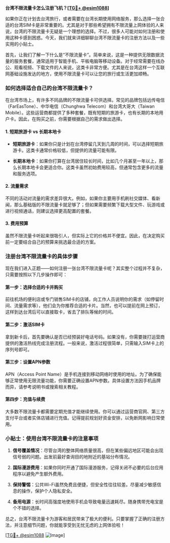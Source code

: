 **台湾不限流量卡怎么注册飞机？[[TG💪+ @esim1088](https://t.me/s/esim1088)]**

如果你正在计划去台湾旅行，或者需要在台湾长期使用网络服务，那么选择一张合适的台湾SIM卡是非常重要的。尤其是对于那些希望拥有不限流量上网体验的人来说，台湾的不限流量卡无疑是一个理想的选择。不过，很多人可能对如何注册和使用这种卡感到困惑。今天，我们就来详细聊聊台湾不限流量卡的注册方法以及一些实用的小贴士。

首先，让我们了解一下什么是“不限流量卡”。简单来说，这是一种提供无限数据流量的服务套餐，通常适用于智能手机、平板电脑等移动设备。对于经常需要在线办公、观看视频、下载文件的人来说，这类卡非常方便。尤其是在台湾这样一个互联网基础设施发达的地方，使用不限流量卡可以让您的旅行或生活更加顺畅。

### 如何选择适合自己的台湾不限流量卡？

在台湾市场上，有许多不同品牌的不限流量卡可供选择。常见的品牌包括远传电信（FarEasTone）、中华电信（Chunghwa Telecom）和台湾大哥大（Taiwan Mobile）。这些运营商都提供了多种套餐，既有短期的旅游卡，也有长期的本地用户卡。因此，在购买之前，你需要根据自己的需求做出选择。

#### 1. 短期旅游卡 vs 长期本地卡

- **短期旅游卡**：如果你只是计划在台湾停留几天到几周的时间，可以选择短期旅游卡。这类卡通常价格较低，但提供的流量可能有限。
  
- **长期本地卡**：如果你打算在台湾居住较长时间，比如几个月甚至一年以上，那么长期本地卡会更适合你。这类卡虽然初始费用较高，但通常包含更多的流量和服务选项。

#### 2. 流量需求

不同的活动对流量的需求差异很大。例如，如果你主要用手机刷社交媒体、看新闻，那么基础版的不限流量卡就足够了；但如果需要频繁下载大型文件、玩游戏或进行视频通话，则建议选择更高配置的套餐。

#### 3. 费用预算

虽然不限流量卡听起来很吸引人，但实际上它的价格并不便宜。因此，在决定购买前一定要结合自己的预算来挑选最合适的方案。

### 注册台湾不限流量卡的具体步骤

现在我们进入正题——如何注册一张台湾不限流量卡呢？其实整个过程并不复杂，只需要按照以下几步操作即可：

#### 第一步：选择合适的卡并购买

前往机场的便利店或专门销售SIM卡的店铺，向工作人员说明你的需求（如停留时间、流量需求等），他们会为你推荐合适的卡片。当然，也可以提前在网上预订，这样到达台湾后可以直接取卡，省去了排队等候的时间。

#### 第二步：激活SIM卡

拿到新卡后，首先要确认是否已经预装好电话号码。如果没有，你需要拨打运营商提供的激活热线完成注册流程。一般来说，激活过程很简单，只需输入SIM卡上的序列号即可。

#### 第三步：设置APN参数

APN（Access Point Name）是手机连接到移动网络时使用的地址。为了确保能够正常使用无限流量功能，你需要正确设置APN参数。具体设置方法因手机品牌而异，请参考说明书或搜索相关教程。

#### 第四步：充值与续费

大多数不限流量卡都需要定期充值才能继续使用。你可以通过运营商官网、第三方支付平台或者实体店铺进行充值。记得提前规划好资金安排，以免断网影响日常使用。

### 小贴士：使用台湾不限流量卡的注意事项

1. **信号覆盖情况**：尽管台湾的整体网络质量很高，但在某些偏远地区可能会出现信号弱的问题。出发前最好查询目的地附近的基站分布情况。
   
2. **国际漫游费用**：如果你同时开通了国际漫游服务，记得关闭不必要的后台应用程序以避免产生额外费用。

3. **保持警惕**：公共Wi-Fi虽然免费且便捷，但安全性往往较差。尽量减少敏感信息的操作，保护个人隐私安全。

4. **备用电源**：长时间高强度地使用手机会导致电量迅速耗尽。随身携带充电宝是个不错的选择。

总之，台湾不限流量卡为游客和居民带来了极大的便利。只要掌握了正确的注册方法，并注意细节问题，你就能享受到无忧无虑的上网体验啦！

[[TG💪+ @esim1088](https://t.me/s/esim1088) ![Image](https://i.postimg.cc/4NQfJmqS/Snipaste-2025-05-13-00-14-12.png)]